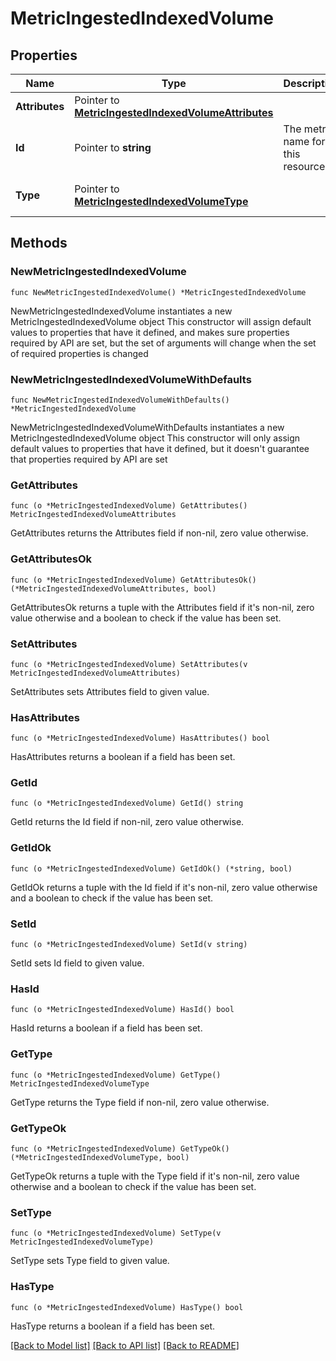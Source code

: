 # MetricIngestedIndexedVolume

## Properties

Name | Type | Description | Notes
------------ | ------------- | ------------- | -------------
**Attributes** | Pointer to [**MetricIngestedIndexedVolumeAttributes**](MetricIngestedIndexedVolumeAttributes.md) |  | [optional] 
**Id** | Pointer to **string** | The metric name for this resource. | [optional] 
**Type** | Pointer to [**MetricIngestedIndexedVolumeType**](MetricIngestedIndexedVolumeType.md) |  | [optional] [default to "metric_volumes"]

## Methods

### NewMetricIngestedIndexedVolume

`func NewMetricIngestedIndexedVolume() *MetricIngestedIndexedVolume`

NewMetricIngestedIndexedVolume instantiates a new MetricIngestedIndexedVolume object
This constructor will assign default values to properties that have it defined,
and makes sure properties required by API are set, but the set of arguments
will change when the set of required properties is changed

### NewMetricIngestedIndexedVolumeWithDefaults

`func NewMetricIngestedIndexedVolumeWithDefaults() *MetricIngestedIndexedVolume`

NewMetricIngestedIndexedVolumeWithDefaults instantiates a new MetricIngestedIndexedVolume object
This constructor will only assign default values to properties that have it defined,
but it doesn't guarantee that properties required by API are set

### GetAttributes

`func (o *MetricIngestedIndexedVolume) GetAttributes() MetricIngestedIndexedVolumeAttributes`

GetAttributes returns the Attributes field if non-nil, zero value otherwise.

### GetAttributesOk

`func (o *MetricIngestedIndexedVolume) GetAttributesOk() (*MetricIngestedIndexedVolumeAttributes, bool)`

GetAttributesOk returns a tuple with the Attributes field if it's non-nil, zero value otherwise
and a boolean to check if the value has been set.

### SetAttributes

`func (o *MetricIngestedIndexedVolume) SetAttributes(v MetricIngestedIndexedVolumeAttributes)`

SetAttributes sets Attributes field to given value.

### HasAttributes

`func (o *MetricIngestedIndexedVolume) HasAttributes() bool`

HasAttributes returns a boolean if a field has been set.

### GetId

`func (o *MetricIngestedIndexedVolume) GetId() string`

GetId returns the Id field if non-nil, zero value otherwise.

### GetIdOk

`func (o *MetricIngestedIndexedVolume) GetIdOk() (*string, bool)`

GetIdOk returns a tuple with the Id field if it's non-nil, zero value otherwise
and a boolean to check if the value has been set.

### SetId

`func (o *MetricIngestedIndexedVolume) SetId(v string)`

SetId sets Id field to given value.

### HasId

`func (o *MetricIngestedIndexedVolume) HasId() bool`

HasId returns a boolean if a field has been set.

### GetType

`func (o *MetricIngestedIndexedVolume) GetType() MetricIngestedIndexedVolumeType`

GetType returns the Type field if non-nil, zero value otherwise.

### GetTypeOk

`func (o *MetricIngestedIndexedVolume) GetTypeOk() (*MetricIngestedIndexedVolumeType, bool)`

GetTypeOk returns a tuple with the Type field if it's non-nil, zero value otherwise
and a boolean to check if the value has been set.

### SetType

`func (o *MetricIngestedIndexedVolume) SetType(v MetricIngestedIndexedVolumeType)`

SetType sets Type field to given value.

### HasType

`func (o *MetricIngestedIndexedVolume) HasType() bool`

HasType returns a boolean if a field has been set.


[[Back to Model list]](../README.md#documentation-for-models) [[Back to API list]](../README.md#documentation-for-api-endpoints) [[Back to README]](../README.md)


